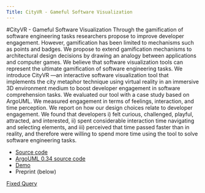 ```yaml
---
Title: CityVR - Gameful Software Visualization
---
```

#CityVR - Gameful Software Visualization
Through the gamification of software engineering tasks researchers propose to improve developer engagement. However, gamification has been limited to mechanisms such as points and badges. We propose to extend gamification mechanisms to architectural design decisions by drawing an analogy between applications and computer games. We believe that software visualization tools can represent the ultimate gamification of software engineering tasks.
We introduce CityVR &mdash;an interactive software visualization tool that implements the city metaphor technique using virtual reality in an immersive 3D environment medium to boost developer engagement in software comprehension tasks. We evaluated our tool with a case study based on ArgoUML. We measured engagement in terms of feelings, interaction, and time perception. We report on how our design choices relate to developer engagement. We found that developers i) felt curious, challenged, playful, attracted, and interested, ii) spent considerable interaction time navigating and selecting elements, and iii) perceived that time passed faster than in reality, and therefore were willing to spend more time using the tool to solve software engineering tasks.


- [Source code](https://bitbucket.org/leonelmerino/cityvr)
- [ArgoUML 0.34 source code](%assets_url%/files/6a/bxnq63re999w44t1intutp2eytjbka/argouml.zip)
- [Demo](https://youtu.be/R0C-HMAtgnk)
- Preprint (below)

[Fixed Query](%assets_url%/scgbib/?query=*&filter=Year)

